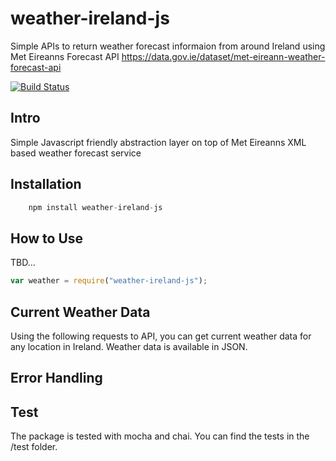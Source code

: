 # weather-ireland-js

Simple APIs to return weather forecast informaion from around Ireland using Met Eireanns Forecast API https://data.gov.ie/dataset/met-eireann-weather-forecast-api

[![Build Status](https://travis-ci.org/CICCIOSGAMINO/openweather-apis.svg?branch=master)](https://travis-ci.org/CICCIOSGAMINO/openweather-apis)

## Intro

Simple Javascript friendly abstraction layer on top of Met Eireanns XML based weather forecast service

## Installation

```javascript
	npm install weather-ireland-js
```

## How to Use

TBD...

```javascript
var weather = require("weather-ireland-js");
```

## Current Weather Data

Using the following requests to API, you can get current weather data for any location in Ireland. Weather data is available in JSON.

## Error Handling

## Test

The package is tested with mocha and chai. You can find the tests in the /test folder.
